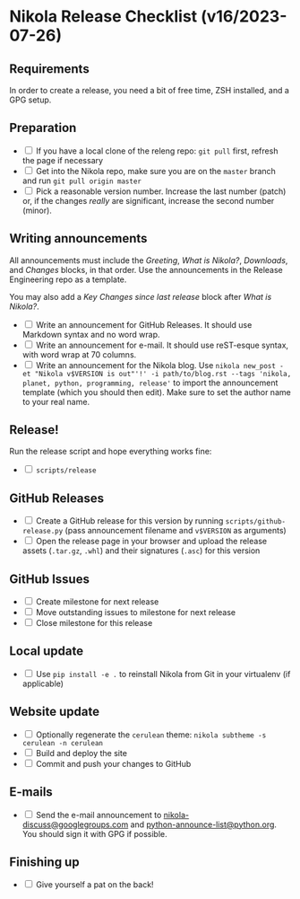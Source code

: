 # Nikola Release Checklist (v16/2023-07-26)

## Requirements

In order to create a release, you need a bit of free time, ZSH installed, and a GPG setup.

## Preparation

 * <input type="checkbox"> If you have a local clone of the releng repo: `git pull` first, refresh the page if necessary
 * <input type="checkbox"> Get into the Nikola repo, make sure you are on the `master` branch and run `git pull origin master`
 * <input type="checkbox"> Pick a reasonable version number. Increase the last number (patch) or, if the changes *really* are significant, increase the second number (minor).

## Writing announcements

All announcements must include the *Greeting*, *What is Nikola?*, *Downloads*, and *Changes* blocks, in that order. Use the announcements in the Release Engineering repo as a template.

You may also add a *Key Changes since last release* block after *What is Nikola?*.

 * <input type="checkbox"> Write an announcement for GitHub Releases. It should use Markdown syntax and no word wrap.
 * <input type="checkbox"> Write an announcement for e-mail. It should use reST-esque syntax, with word wrap at 70 columns.
 * <input type="checkbox"> Write an announcement for the Nikola blog. Use `nikola new_post -et "Nikola v$VERSION is out"'!' -i path/to/blog.rst --tags 'nikola, planet, python, programming, release'` to import the announcement template (which you should then edit). Make sure to set the author name to your real name.

## Release!

Run the release script and hope everything works fine:

 * <input type="checkbox"> `scripts/release`

## GitHub Releases

 * <input type="checkbox"> Create a GitHub release for this version by running `scripts/github-release.py` (pass announcement filename and ``v$VERSION`` as arguments)
 * <input type="checkbox"> Open the release page in your browser and upload the release assets (`.tar.gz`, `.whl`) and their signatures (`.asc`) for this version

## GitHub Issues

 * <input type="checkbox"> Create milestone for next release
 * <input type="checkbox"> Move outstanding issues to milestone for next release
 * <input type="checkbox"> Close milestone for this release

## Local update

 * <input type="checkbox"> Use `pip install -e .` to reinstall Nikola from Git in your virtualenv (if applicable)

## Website update

 * <input type="checkbox"> Optionally regenerate the `cerulean` theme: `nikola subtheme -s cerulean -n cerulean`
 * <input type="checkbox"> Build and deploy the site
 * <input type="checkbox"> Commit and push your changes to GitHub

## E-mails

 * <input type="checkbox"> Send the e-mail announcement to <nikola-discuss@googlegroups.com> and <python-announce-list@python.org>. You should sign it with GPG if possible.

## Finishing up

 * <input type="checkbox"> Give yourself a pat on the back!
